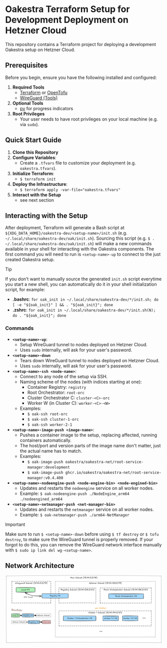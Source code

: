 # Oakestra Terraform Setup for Development Deployment on Hetzner Cloud

This repository contains a Terraform project for deploying a development Oakestra setup on Hetzner Cloud.


## Prerequisites

Before you begin, ensure you have the following installed and configured:

1. **Required Tools**
   * [Terraform](https://developer.hashicorp.com/terraform/install) or [OpenTofu](https://opentofu.org/docs/intro/install/)
   * [WireGuard (Tools)](https://www.wireguard.com/install/)
2. **Optional Tools** 
   * [pv](https://wiki.ubuntuusers.de/pv/) for progress indicators 
3. **Root Privileges**
   * Your user needs to have root privileges on your local machine (e.g. via `sudo`).


## Quick Start Guide

1. **Clone this Repository**
2. **Configure Variables**:
   * Create a `.tfvars` file to customize your deployment (e.g. `oakestra.tfvars`).
3. **Initialize Terraform**:
   * `$ terraform init`
4. **Deploy the Infrastructure**:
   * `$ terraform apply -var-file="oakestra.tfvars"`
5. **Interact with the Setup**
   * see next section


## Interacting with the Setup

After deployment, Terraform will generate a Bash script at `${XDG_DATA_HOME}/oakestra-dev/<setup-name>/init.sh`
(e.g. `~/.local/share/oakestra-dev/oak/init.sh`). 
Sourcing this script (e.g. `$ . ~/.local/share/oakestra-dev/oak/init.sh`) will make a new commands
available in your shell for interacting with the Oakestra components.
The first command you will need to run is `<setup-name>-up` to connect to the just created Oakestra setup.

> [!TIP]
> If you don't want to manually source the generated `init.sh` script everytime you start a new shell,
> you can automatically do it in your shell initialization script, for example:
> - **.bashrc**: `for oak_init in ~/.local/share/oakestra-dev/*/init.sh; do [ -e "${oak_init}" ] && . "${oak_init}"; done`
> - **.zshrc**: `for oak_init in ~/.local/share/oakestra-dev/*/init.sh(N); do . "${oak_init}"; done`


### Commands

- **`<setup-name>-up`**:
  - Setup WireGuard tunnel to nodes deployed on Hetzner Cloud.
  - Uses `sudo` internally, will ask for your user's password.
- **`<setup-name>-down`**
  - Tears down WireGuard tunnel to nodes deployed on Hetzner Cloud.
  - Uses `sudo` internally, will ask for your user's password.
- **`<setup-name>-ssh <node-name>`**:
  - Connect to any node of the setup via SSH.
  - Naming scheme of the nodes (with indices starting at one):
    - Container Registry: `registry`   
    - Root Orchestrator: `root-orc`
    - Cluster Orchestrator C: `cluster-<C>-orc`
    - Worker W (in Cluster C): `worker-<C>-<W>`
  - Examples:
    - `$ oak-ssh root-orc`
    - `$ oak-ssh cluster-1-orc`
    - `$ oak-ssh worker-2-1`
- **`<setup-name>-image-push <image-name>`**:
  - Pushes a container image to the setup, replacing affected, running containers automatically.
  - The host/port and version parts of the image name don't matter, just the actual name has to match.
  - Examples:
    - `$ oak-image-push oakestra/oakestra-net/root-service-manager:development`
    - `$ oak-image-push ghcr.io/oakestra/oakestra-net/root-service-manager:v0.4.400`
- **`<setup-name>-nodeengine-push <node-engine-bin> <node-engined-bin>`**
  - Updates and restarts the `nodeengine` service on all worker nodes.
  - Example: `$ oak-nodeengine-push ./NodeEngine_arm64 ./nodeengined_arm64`
- **`<setup-name>-netmanager-push <net-manager-bin>`**
  - Updates and restarts the `netmanager` service on all worker nodes.
  - Example: `$ oak-netmanager-push ./arm64-NetManager`

> [!IMPORTANT]  
> Make sure to run `$ <setup-name>-down` before using `$ tf destroy` or `$ tofu destroy`,
> to make sure the WireGuard tunnel is properly removed.
> If your forgot to do this, you can remove the WireGuard network interface manually with `$ sudo ip link del wg-<setup-name>`.


## Network Architecture

![Network Diagram](docs/network.png)
